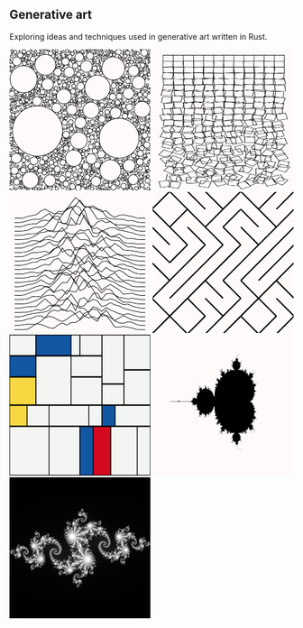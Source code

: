 ## Generative art
Exploring ideas and techniques used in generative art written in Rust.

<img src="https://github.com/petrostrak/generative-art/blob/main/circle_packing.png" width="250" height="250" />
<img src="https://github.com/petrostrak/generative-art/blob/main/cubic_disarray.png" width="250" height="250" />
<img src="https://github.com/petrostrak/generative-art/blob/main/joy_division.png" width="250" height="250" />
<img src="https://github.com/petrostrak/generative-art/blob/main/tiled_lines.png" width="250" height="250" />
<img src="https://github.com/petrostrak/generative-art/blob/main/piet_mondrian.svg" width="250" height="250" />
<img src="https://github.com/petrostrak/generative-art/blob/main/mandelbrot.png" width="250" height="250" />
<img src="https://github.com/petrostrak/generative-art/blob/main/julia_fractal.png" width="250" height="250" />